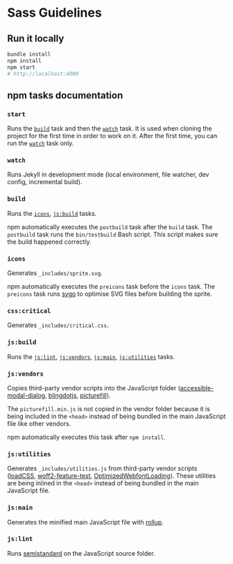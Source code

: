 # Sass Guidelines

## Run it locally

```sh
bundle install
npm install
npm start
# http://localhost:4000
```

## npm tasks documentation

### `start`

Runs the [`build`](#build) task and then the [`watch`](#watch) task. It is used when cloning the project for the first time in order to work on it. After the first time, you can run the [`watch`](#watch) task only.

### `watch`

Runs Jekyll in development mode (local environment, file watcher, dev config, incremental build).

### `build`

Runs the [`icons`](#icons), [`js:build`](#jsbuild)  tasks.

npm automatically executes the `postbuild` task after the `build` task. The `postbuild` task runs the `bin/testbuild` Bash script. This script makes sure the build happened correctly.

### `icons`

Generates `_includes/sprite.svg`.

npm automatically executes the `preicons` task before the `icons` task. The `preicons` task runs [svgo](https://github.com/ajstarks/svgo) to optimise SVG files before building the sprite.

### `css:critical`

Generates `_includes/critical.css`.

### `js:build`

Runs the [`js:lint`](#jslint), [`js:vendors`](#jsvendords), [`js:main`](#jsmain), [`js:utilities`](#jsutilities) tasks.

### `js:vendors`

Copies third-party vendor scripts into the JavaScript folder ([accessible-modal-dialog](https://github.com/edenspiekermann/accessible-modal-dialog), [blingdotjs](https://gist.github.com/HugoGiraudel/7d867cda127e64d38f28), [picturefill](https://github.com/scottjehl/picturefill)).

The `picturefill.min.js` is not copied in the vendor folder because it is being included in the `<head>` instead of being bundled in the main JavaScript file like other vendors.

npm automatically executes this task after `npm install`.

### `js:utilities`

Generates `_includes/utilities.js` from third-party vendor scripts ([loadCSS](https://github.com/filamentgroup/loadCSS), [woff2-feature-test](https://github.com/filamentgroup/woff2-feature-test), [OptimizedWebfontLoading](https://gist.github.com/HugoGiraudel/2a65d6a37675412a2463)). These utilities are being inlined in the `<head>` instead of being bundled in the main JavaScript file.

### `js:main`

Generates the minified main JavaScript file with [rollup](http://rollupjs.org/).

### `js:lint`

Runs [semistandard](https://github.com/Flet/semistandard) on the JavaScript source folder.
